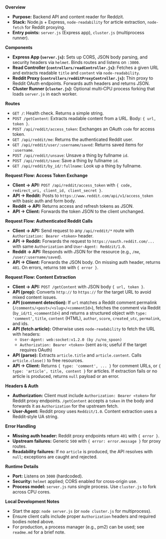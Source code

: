 **Overview**
- **Purpose:** Backend API and content reader for Reddzit.
- **Stack:** Node.js + Express, `node-readability` for article extraction, `node-fetch` for Reddit proxying.
- **Entry points:** `server.js` (Express app), `cluster.js` (multiprocess runner).

**Components**
- **Express App (`server.js`):** Sets up CORS, JSON body parsing, and security headers via `helmet`. Binds routes and listens on `:3000`.
- **Read Controller (`controllers/readController.js`):** Fetches a given URL and extracts readable `title` and `content` via `node-readability`.
- **Reddit Proxy (`controllers/redditProxyController.js`):** Thin proxy to Reddit OAuth endpoints. Forwards auth headers and returns JSON.
- **Cluster Runner (`cluster.js`):** Optional multi‑CPU process forking that loads `server.js` in each worker.

**Routes**
- `GET /`: Health check. Returns a simple string.
- `POST /getContent`: Extracts readable content from a URL. Body: `{ url, token }`.
- `POST /api/reddit/access_token`: Exchanges an OAuth `code` for access token.
- `GET /api/reddit/me`: Returns the authenticated Reddit user.
- `GET /api/reddit/user/:username/saved`: Returns saved items for `:username`.
- `POST /api/reddit/unsave`: Unsave a thing by fullname `id`.
- `POST /api/reddit/save`: Save a thing by fullname `id`.
- `GET /api/reddit/by_id/:fullname`: Look up a thing by fullname.

**Request Flow: Access Token Exchange**
- **Client → API:** `POST /api/reddit/access_token` with `{ code, redirect_uri, client_id, client_secret }`.
- **API → Reddit:** Posts to `https://www.reddit.com/api/v1/access_token` with basic auth and form body.
- **Reddit → API:** Returns access and refresh tokens as JSON.
- **API → Client:** Forwards the token JSON to the client unchanged.

**Request Flow: Authenticated Reddit Calls**
- **Client → API:** Send request to any `/api/reddit/*` route with `Authorization: Bearer <token>` header.
- **API → Reddit:** Forwards the request to `https://oauth.reddit.com/...` with same `Authorization` and `User-Agent: Reddzit/1.0`.
- **Reddit → API:** Responds with JSON for the resource (e.g., `/me`, `/user/:username/saved`).
- **API → Client:** Forwards the JSON body. On missing auth header, returns `401`. On errors, returns `500` with `{ error }`.

**Request Flow: Content Extraction**
- **Client → API:** `POST /getContent` with JSON body `{ url, token }`.
- **API (prep):** Converts `http://` to `https://` for the target URL to avoid mixed content issues.
- **API (comment detection):** If `url` matches a Reddit comment permalink (`/comments/<post>/<slug>/<commentId>`), fetches the comment via Reddit (`by_id/t1_<commentId>`) and returns a structured object with `type: 'comment'`, `title`, `content` (HTML), `author`, `score`, `created_utc`, `permalink`, and ids.
- **API (fetch article):** Otherwise uses `node-readability` to fetch the URL with headers:
  - `User-Agent: web:socket:v1.2.0 (by /u/no_spoon)`
  - `Authorization: Bearer <token>` (sent as‑is; useful if the target requires OAuth)
- **API (parse):** Extracts `article.title` and `article.content`. Calls `article.close()` to free resources.
- **API → Client:** Returns `{ type: 'comment', ... }` for comment URLs, or `{ type: 'article', title, content }` for articles. If extraction fails or no article is produced, returns `null` payload or an error.

**Headers & Auth**
- **Authorization:** Client must include `Authorization: Bearer <token>` for Reddit proxy endpoints. `/getContent` accepts a `token` in the body and forwards it as `Authorization` for the upstream fetch.
- **User-Agent:** Reddit proxy uses `Reddzit/1.0`. Content extraction uses a Reddit‑style UA string.

**Error Handling**
- **Missing auth header:** Reddit proxy endpoints return `401` with `{ error }`.
- **Upstream failures:** Generic `500` with `{ error: error.message }` for proxy routes.
- **Readability failures:** If no `article` is produced, the API resolves with `null`; exceptions are caught and rejected.

**Runtime Details**
- **Port:** Listens on `3000` (hardcoded).
- **Security:** `helmet` applied; CORS enabled for cross‑origin use.
- **Process model:** `server.js` runs single process. Use `cluster.js` to fork across CPU cores.

**Local Development Notes**
- Start the app: `node server.js` (or `node cluster.js` for multiprocess).
- Ensure client calls include proper `Authorization` headers and required bodies noted above.
- For production, a process manager (e.g., pm2) can be used; see `readme.md` for a brief note.
